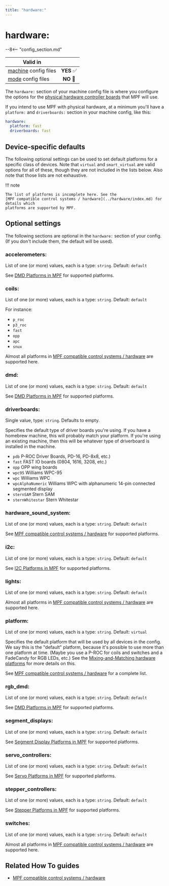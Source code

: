 ```yaml
---
title: "hardware:"
---
```


# hardware:


--8<-- "config_section.md"

| Valid in | |
|-----|:----:|
|[machine](instructions/machine_config.md) config files |**YES** :white_check_mark:|
|[mode](instructions/mode_config.md) config files|**NO** :no_entry_sign:|

The `hardware:` section of your machine config file is where you
configure the options for the
[physical hardware controller boards](../hardware/index.md) that MPF will use.

If you intend to use MPF with physical hardware, at a minimum you'll
have a `platform:` and `driverboards:` section in your machine config,
like this:

``` yaml
hardware:
  platform: fast
  driverboards: fast
```

## Device-specific defaults

The following optional settings can be used to set default platforms for
a specific class of devices. Note that `virtual` and `smart_virtual` are
valid options for all of these, though they are not included in the
lists below. Also note that those lists are not exhaustive.

!!! note

    The list of platforms is incomplete here. See the
    [MPF compatible control systems / hardware](../hardware/index.md) for details which
    platforms are supported by MPF.

## Optional settings

The following sections are optional in the `hardware:` section of your
config. (If you don't include them, the default will be used).

### accelerometers:

List of one (or more) values, each is a type: `string`. Default:
`default`

See [DMD Platforms in MPF](../hardware/dmd_platforms.md) for
supported platforms.

### coils:

List of one (or more) values, each is a type: `string`. Default:
`default`

For instance:

* `p_roc`
* `p3_roc`
* `fast`
* `opp`
* `apc`
* `snux`

Almost all platforms in [MPF compatible control systems / hardware](../hardware/index.md)
are supported here.

### dmd:

List of one (or more) values, each is a type: `string`. Default:
`default`

See [DMD Platforms in MPF](../hardware/dmd_platforms.md) for
supported platforms.

### driverboards:

Single value, type: `string`. Defaults to empty.

Specifies the default type of driver boards you're using. If you have a
homebrew machine, this will probably match your platform. If you're
using an existing machine, then this will be whatever type of
driverboard is installed in the machine.

* `pdb` P-ROC Driver Boards, PD-16, PD-8x8, etc.)
* `fast` FAST IO boards (0804, 1616, 3208, etc.)
* `opp` OPP wing boards
* `wpc95` Williams WPC-95
* `wpc` Williams WPC
* `wpcAlphaNumeric` Williams WPC with alphanumeric 14-pin connected
    segmented display
* `sternSAM` Stern SAM
* `sternWhitestar` Stern Whitestar

### hardware_sound_system:

List of one (or more) values, each is a type: `string`. Default:
`default`

See [MPF compatible control systems / hardware](../hardware/index.md) for supported
platforms.

### i2c:

List of one (or more) values, each is a type: `string`. Default:
`default`

See [I2C Platforms in MPF](../hardware/i2c_platforms.md) for
supported platforms.

### lights:

List of one (or more) values, each is a type: `string`. Default:
`default`

Almost all platforms in [MPF compatible control systems / hardware](../hardware/index.md)
are supported here.

### platform:

List of one (or more) values, each is a type: `string`. Default:
`virtual`

Specifies the default platform that will be used by all devices in the
config. We say this is the "default" platform, because it's possible
to use more than one platform at time. (Maybe you use a P-ROC for coils
and switches and a FadeCandy for RGB LEDs, etc.) See the
[Mixing-and-Matching hardware platforms](../hardware/platform.md) for more details on
this.

See [MPF compatible control systems / hardware](../hardware/index.md) for a complete list.

### rgb_dmd:

List of one (or more) values, each is a type: `string`. Default:
`default`

See [DMD Platforms in MPF](../hardware/dmd_platforms.md) for
supported platforms.

### segment_displays:

List of one (or more) values, each is a type: `string`. Default:
`default`

See [Segment Display Platforms in MPF](../hardware/segment_display_platforms.md)
for supported platforms.

### servo_controllers:

List of one (or more) values, each is a type: `string`. Default:
`default`

See [Servo Platforms in MPF](../hardware/servo_platforms.md) for
supported platforms.

### stepper_controllers:

List of one (or more) values, each is a type: `string`. Default:
`default`

See [Stepper Platforms in MPF](../hardware/stepper_platforms.md) for
supported platforms.

### switches:

List of one (or more) values, each is a type: `string`. Default:
`default`

Almost all platforms in [MPF compatible control systems / hardware](../hardware/index.md)
are supported here.

## Related How To guides

* [MPF compatible control systems / hardware](../hardware/index.md)
